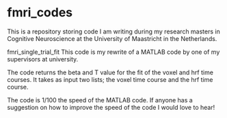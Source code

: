 # fmri_codes
This is a repository storing code I am writing during my research masters in Cognitive Neuroscience at the University of Maastricht in the Netherlands.

fmri_single_trial_fit
This code is my rewrite of a MATLAB code by one of my supervisors at university. 

The code returns the beta and T value for the fit of the voxel and hrf time courses. It takes as input two lists; the voxel time course and the hrf time course. 

The code is 1/100 the speed of the MATLAB code. If anyone has a suggestion on how to improve the speed of the code I would love to hear!
